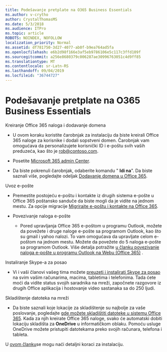 ```yaml
---
title: Podešavanje pretplate na O365 Business Essentials
ms.author: v-crytho
author: CrystalThomasMS
ms.date: 5/3/2018
ms.audience: ITPro
ms.topic: article
ROBOTS: NOINDEX, NOFOLLOW
localization_priority: Normal
ms.assetid: df781750-3d27-4077-ab0f-b9ea764ad5fa
ms.openlocfilehash: e6b2d98f166e3af5eb9786106e5c117c3ffd109f
ms.sourcegitcommit: a256e8680379c006287ae30996763051c4d9ff85
ms.translationtype: MT
ms.contentlocale: sr-Latn-RS
ms.lasthandoff: 09/04/2019
ms.locfileid: "36744727"
---
```

# <a name="setting-up-your-o365-business-essentials-subscription"></a>Podešavanje pretplate na O365 Business Essentials

Kreiranje Office 365 naloga i dodavanje domena
  
- U ovom koraku koristite čarobnjak za instalaciju da biste kreirali Office 365 naloge za korisnike i dodali sopstveni domen. Čarobnjak vam omogućava da personalizujete korisnički ID i e-poštu svih vaših preduzeća, kao što je [rob@contoso.com](mailto:rob@contoso.com).
    
- Posetite [Microsoft 365 admin Center](https://login.partner.microsoftonline.cn/).
    
- Da biste pokrenuli čarobnjak, odaberite komandu " **Idi na**". Da biste saznali više, pogledajte odeljak [Dodavanje domena u Office 365](https://docs.microsoft.com/office365/admin/setup/add-domain).
    
Uvoz e-pošte
  
- Premestite postojeću e-poštu i kontakte iz drugih sistema e-pošte u Office 365 poštansko sanduče da biste mogli da je vidite na jednom mestu. Za opcije migracije [Migrirajte e-poštu i kontakte na Office 365](https://docs.microsoft.com/office365/admin/setup/migrate-email-and-contacts-admin).
    
- Povezivanje naloga e-pošte
    
  - Pored upravljanja Office 365 e-poštom u programu Outlook, možete da povežete i druge naloge e-pošte sa programom Outlook, kao što su gmail i yahoo nalozi. To vam omogućava da upravljate celom e-poštom na jednom mestu. Možete da povežete do 5 naloga e-pošte sa programom Outlook. Više detalja potražite [u članku povezivanje naloga e-pošte u programu Outlook na Webu (Office 365)](https://support.office.com/Article/Connect-email-accounts-in-Outlook-on-the-web-Office-365-d7012ff0-924f-4f78-8aca-c3912d886c4d) . 
    
Instaliranje Skype-a za posao
  
- Vi i vaši članovi vašeg tima možete [preuzeti i instalirati Skype za posao](https://support.office.com/Article/download-and-install-Skype-for-Business-8a0d4da8-9d58-44f9-9759-5c8f340cb3fb) na svim vašim računarima, macima, tabletima i telefonima. Tada ćete moći da vidite status svojih saradnika na mreži, započnete razgovore iz drugih Office aplikacija i hostovanje video sastanaka sa do 250 ljudi. 
    
Skladištenje datoteka na mreži
  
- Da biste saznali koje lokacije za skladištenje su najbolje za vaše poslovanje, pogledajte [gde možete skladištiti datoteke u sistemu Office 365](https://support.office.com/article/c7c20284-bc94-47f4-9728-d28e9daf0790.aspx). Kada za njih kreirate Office 365 naloge, svako će automatski dobiti lokaciju skladišta za **OneDrive** u informatičkom oblaku. Pomoću usluge OneDrive možete pristupiti datotekama preko svojih računara, telefona i tableta. 
    
U [ovom članku](https://docs.microsoft.com/office365/admin/setup/setup)se mogu naći detaljni koraci za instalaciju.
  

